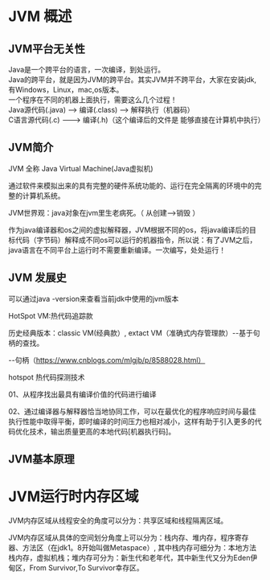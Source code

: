 # JVM 概述

## JVM平台无关性

   Java是一个跨平台的语言，一次编译，到处运行。    
   Java的跨平台，就是因为JVM的跨平台。其实JVM并不跨平台，大家在安装jdk,有Windows，Linux，mac,os版本。     
   一个程序在不同的机器上面执行，需要这么几个过程！     
   Java源代码(.java) --> 编译(.class) --> 解释执行（机器码）     
   C语言源代码(.c) ---> 编译(.h)（这个编译后的文件是 能够直接在计算机中执行）  

##  JVM简介
   
   JVM 全称 Java Virtual Machine(Java虚拟机)
   
   通过软件来模拟出来的具有完整的硬件系统功能的、运行在完全隔离的环境中的完整的计算机系统。
   
   JVM世界观：java对象在jvm里生老病死。（ 从创建-->销毁 ）
   
   作为java编译器和os之间的虚拟解释器，JVM根据不同的os，将java编译后的目标代码（字节码）解释成不同os可以运行的机器指令，所以说：有了JVM之后，java语言在不同平台上运行时不需要重新编译。一次编写，处处运行！
   
## JVM 发展史 
  可以通过java -version来查看当前jdk中使用的jvm版本
  
  HotSpot VM:热代码追踪款
  
  历史经典版本：classic VM(经典款）, extact VM（准确式内存管理款）--基于句柄的查找。
  
  --句柄（https://www.cnblogs.com/mlgjb/p/8588028.html）
	
hotspot
  热代码探测技术
  
  01、从程序找出最具有编译价值的代码进行编译
  
  02、通过编译器与解释器恰当地协同工作，可以在最优化的程序响应时间与最佳执行性能中取得平衡，即时编译的时间压力也相对减小，这样有助于引入更多的代码优化技术，输出质量更高的本地代码[机器执行码]。

## JVM基本原理
  # JVM运行时内存区域
  
  JVM内存区域从线程安全的角度可以分为：共享区域和线程隔离区域。
  
  JVM内存区域从具体的空间划分角度上可以分为：栈内存、堆内存，程序寄存器、方法区（在jdk1。8开始叫做Metaspace）,
其中栈内存可细分为：本地方法栈内存，虚拟机栈；堆内存可分为：新生代和老年代，其中新生代又分为Eden伊甸区，From Survivor,To Survivor幸存区。
  	

    


